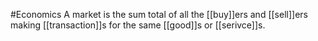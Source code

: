 #Economics 
A market is the sum total of all the [[buy]]ers and [[sell]]ers making [[transaction]]s for the same [[good]]s or [[serivce]]s. 
